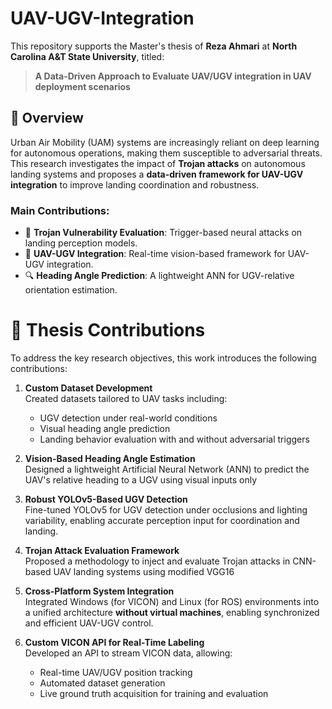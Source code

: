 # UAV-UGV-Integration

This repository supports the Master's thesis of **Reza Ahmari** at **North Carolina A&T State University**, titled:

> **A Data-Driven Approach to Evaluate UAV/UGV integration in UAV deployment scenarios**

## 🧠 Overview

Urban Air Mobility (UAM) systems are increasingly reliant on deep learning for autonomous operations, making them susceptible to adversarial threats. This research investigates the impact of **Trojan attacks** on autonomous landing systems and proposes a **data-driven framework for UAV-UGV integration** to improve landing coordination and robustness.

### Main Contributions:
- 🚨 **Trojan Vulnerability Evaluation**: Trigger-based neural attacks on landing perception models.
- 🤝 **UAV-UGV Integration**: Real-time vision-based framework for UAV-UGV integration.
- 🔍 **Heading Angle Prediction**: A lightweight ANN for UGV-relative orientation estimation.
  
# 🎯 Thesis Contributions

To address the key research objectives, this work introduces the following contributions:

1. **Custom Dataset Development**  
   Created datasets tailored to UAV tasks including:
   - UGV detection under real-world conditions
   - Visual heading angle prediction
   - Landing behavior evaluation with and without adversarial triggers

2. **Vision-Based Heading Angle Estimation**  
   Designed a lightweight Artificial Neural Network (ANN) to predict the UAV's relative heading to a UGV using visual inputs only
   
4. **Robust YOLOv5-Based UGV Detection**  
   Fine-tuned YOLOv5 for UGV detection under occlusions and lighting variability, enabling accurate perception input for coordination and landing.

5. **Trojan Attack Evaluation Framework**  
   Proposed a methodology to inject and evaluate Trojan attacks in CNN-based UAV landing systems using modified VGG16

6. **Cross-Platform System Integration**  
   Integrated Windows (for VICON) and Linux (for ROS) environments into a unified architecture **without virtual machines**, enabling synchronized and efficient UAV-UGV control.

7. **Custom VICON API for Real-Time Labeling**  
   Developed an API to stream VICON data, allowing:
   - Real-time UAV/UGV position tracking
   - Automated dataset generation
   - Live ground truth acquisition for training and evaluation
